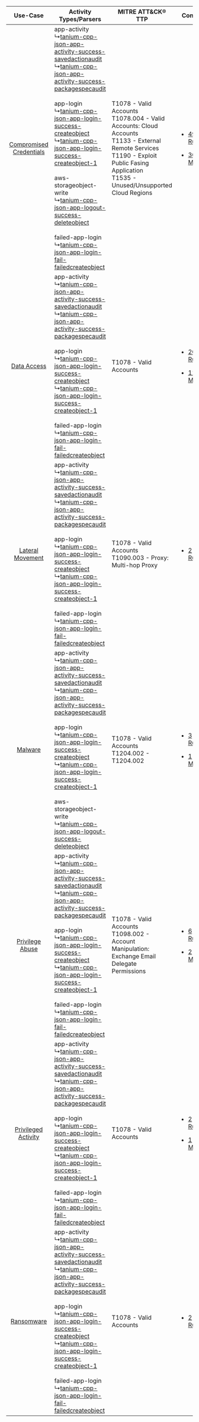 |    Use-Case    | Activity Types/Parsers    | MITRE ATT&CK® TTP    | Content    |
|:----:| ---- | ---- | ---- |
| [Compromised Credentials](../../../UseCases/uc_compromised_credentials.md) |  app-activity<br> ↳[tanium-cpp-json-app-activity-success-savedactionaudit](Ps/pC_taniumcppjsonappactivitysuccesssavedactionaudit.md)<br> ↳[tanium-cpp-json-app-activity-success-packagespecaudit](Ps/pC_taniumcppjsonappactivitysuccesspackagespecaudit.md)<br><br> app-login<br> ↳[tanium-cpp-json-app-login-success-createobject](Ps/pC_taniumcppjsonapploginsuccesscreateobject.md)<br> ↳[tanium-cpp-json-app-login-success-createobject-1](Ps/pC_taniumcppjsonapploginsuccesscreateobject1.md)<br><br> aws-storageobject-write<br> ↳[tanium-cpp-json-app-logout-success-deleteobject](Ps/pC_taniumcppjsonapplogoutsuccessdeleteobject.md)<br><br> failed-app-login<br> ↳[tanium-cpp-json-app-login-fail-failedcreateobject](Ps/pC_taniumcppjsonapploginfailfailedcreateobject.md)<br> | T1078 - Valid Accounts<br>T1078.004 - Valid Accounts: Cloud Accounts<br>T1133 - External Remote Services<br>T1190 - Exploit Public Fasing Application<br>T1535 - Unused/Unsupported Cloud Regions<br> | [<ul><li>49 Rules</li></ul><ul><li>30 Models</li></ul>](RM/r_m_tanium_tanium_cloud_platform_Compromised_Credentials.md) |
|    [Data Access](../../../UseCases/uc_data_access.md)    |  app-activity<br> ↳[tanium-cpp-json-app-activity-success-savedactionaudit](Ps/pC_taniumcppjsonappactivitysuccesssavedactionaudit.md)<br> ↳[tanium-cpp-json-app-activity-success-packagespecaudit](Ps/pC_taniumcppjsonappactivitysuccesspackagespecaudit.md)<br><br> app-login<br> ↳[tanium-cpp-json-app-login-success-createobject](Ps/pC_taniumcppjsonapploginsuccesscreateobject.md)<br> ↳[tanium-cpp-json-app-login-success-createobject-1](Ps/pC_taniumcppjsonapploginsuccesscreateobject1.md)<br><br> failed-app-login<br> ↳[tanium-cpp-json-app-login-fail-failedcreateobject](Ps/pC_taniumcppjsonapploginfailfailedcreateobject.md)<br>    | T1078 - Valid Accounts<br>    | [<ul><li>20 Rules</li></ul><ul><li>11 Models</li></ul>](RM/r_m_tanium_tanium_cloud_platform_Data_Access.md)    |
|        [Lateral Movement](../../../UseCases/uc_lateral_movement.md)        |  app-activity<br> ↳[tanium-cpp-json-app-activity-success-savedactionaudit](Ps/pC_taniumcppjsonappactivitysuccesssavedactionaudit.md)<br> ↳[tanium-cpp-json-app-activity-success-packagespecaudit](Ps/pC_taniumcppjsonappactivitysuccesspackagespecaudit.md)<br><br> app-login<br> ↳[tanium-cpp-json-app-login-success-createobject](Ps/pC_taniumcppjsonapploginsuccesscreateobject.md)<br> ↳[tanium-cpp-json-app-login-success-createobject-1](Ps/pC_taniumcppjsonapploginsuccesscreateobject1.md)<br><br> failed-app-login<br> ↳[tanium-cpp-json-app-login-fail-failedcreateobject](Ps/pC_taniumcppjsonapploginfailfailedcreateobject.md)<br>    | T1078 - Valid Accounts<br>T1090.003 - Proxy: Multi-hop Proxy<br>    | [<ul><li>2 Rules</li></ul>](RM/r_m_tanium_tanium_cloud_platform_Lateral_Movement.md)    |
|    [Malware](../../../UseCases/uc_malware.md)    |  app-activity<br> ↳[tanium-cpp-json-app-activity-success-savedactionaudit](Ps/pC_taniumcppjsonappactivitysuccesssavedactionaudit.md)<br> ↳[tanium-cpp-json-app-activity-success-packagespecaudit](Ps/pC_taniumcppjsonappactivitysuccesspackagespecaudit.md)<br><br> app-login<br> ↳[tanium-cpp-json-app-login-success-createobject](Ps/pC_taniumcppjsonapploginsuccesscreateobject.md)<br> ↳[tanium-cpp-json-app-login-success-createobject-1](Ps/pC_taniumcppjsonapploginsuccesscreateobject1.md)<br><br> aws-storageobject-write<br> ↳[tanium-cpp-json-app-logout-success-deleteobject](Ps/pC_taniumcppjsonapplogoutsuccessdeleteobject.md)<br>    | T1078 - Valid Accounts<br>T1204.002 - T1204.002<br>    | [<ul><li>3 Rules</li></ul><ul><li>1 Models</li></ul>](RM/r_m_tanium_tanium_cloud_platform_Malware.md)    |
|         [Privilege Abuse](../../../UseCases/uc_privilege_abuse.md)         |  app-activity<br> ↳[tanium-cpp-json-app-activity-success-savedactionaudit](Ps/pC_taniumcppjsonappactivitysuccesssavedactionaudit.md)<br> ↳[tanium-cpp-json-app-activity-success-packagespecaudit](Ps/pC_taniumcppjsonappactivitysuccesspackagespecaudit.md)<br><br> app-login<br> ↳[tanium-cpp-json-app-login-success-createobject](Ps/pC_taniumcppjsonapploginsuccesscreateobject.md)<br> ↳[tanium-cpp-json-app-login-success-createobject-1](Ps/pC_taniumcppjsonapploginsuccesscreateobject1.md)<br><br> failed-app-login<br> ↳[tanium-cpp-json-app-login-fail-failedcreateobject](Ps/pC_taniumcppjsonapploginfailfailedcreateobject.md)<br>    | T1078 - Valid Accounts<br>T1098.002 - Account Manipulation: Exchange Email Delegate Permissions<br>    | [<ul><li>6 Rules</li></ul><ul><li>2 Models</li></ul>](RM/r_m_tanium_tanium_cloud_platform_Privilege_Abuse.md)    |
|     [Privileged Activity](../../../UseCases/uc_privileged_activity.md)     |  app-activity<br> ↳[tanium-cpp-json-app-activity-success-savedactionaudit](Ps/pC_taniumcppjsonappactivitysuccesssavedactionaudit.md)<br> ↳[tanium-cpp-json-app-activity-success-packagespecaudit](Ps/pC_taniumcppjsonappactivitysuccesspackagespecaudit.md)<br><br> app-login<br> ↳[tanium-cpp-json-app-login-success-createobject](Ps/pC_taniumcppjsonapploginsuccesscreateobject.md)<br> ↳[tanium-cpp-json-app-login-success-createobject-1](Ps/pC_taniumcppjsonapploginsuccesscreateobject1.md)<br><br> failed-app-login<br> ↳[tanium-cpp-json-app-login-fail-failedcreateobject](Ps/pC_taniumcppjsonapploginfailfailedcreateobject.md)<br>    | T1078 - Valid Accounts<br>    | [<ul><li>2 Rules</li></ul><ul><li>1 Models</li></ul>](RM/r_m_tanium_tanium_cloud_platform_Privileged_Activity.md)       |
|    [Ransomware](../../../UseCases/uc_ransomware.md)    |  app-activity<br> ↳[tanium-cpp-json-app-activity-success-savedactionaudit](Ps/pC_taniumcppjsonappactivitysuccesssavedactionaudit.md)<br> ↳[tanium-cpp-json-app-activity-success-packagespecaudit](Ps/pC_taniumcppjsonappactivitysuccesspackagespecaudit.md)<br><br> app-login<br> ↳[tanium-cpp-json-app-login-success-createobject](Ps/pC_taniumcppjsonapploginsuccesscreateobject.md)<br> ↳[tanium-cpp-json-app-login-success-createobject-1](Ps/pC_taniumcppjsonapploginsuccesscreateobject1.md)<br><br> failed-app-login<br> ↳[tanium-cpp-json-app-login-fail-failedcreateobject](Ps/pC_taniumcppjsonapploginfailfailedcreateobject.md)<br>    | T1078 - Valid Accounts<br>    | [<ul><li>2 Rules</li></ul>](RM/r_m_tanium_tanium_cloud_platform_Ransomware.md)    |
